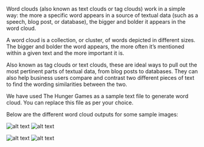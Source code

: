 Word clouds (also known as text clouds or tag clouds) work in a simple way: the more a specific word appears in a source of textual data (such as a speech, blog post, or database), the bigger and bolder it appears in the word cloud.

A word cloud is a collection, or cluster, of words depicted in different sizes. The bigger and bolder the word appears, the more often it’s mentioned within a given text and the more important it is.

Also known as tag clouds or text clouds, these are ideal ways to pull out the most pertinent parts of textual data, from blog posts to databases. They can also help business users compare and contrast two different pieces of text to find the wording similarities between the two.

We have used The Hunger Games as a sample text file to generate word cloud. You can replace this file as per your choice.

Below are the different word cloud outputs for some sample images:

![alt text](https://github.com/gargnityansh/datascience-mashup/blob/wordcloud/wordcloud/mousetache.jpg)
![alt text](https://github.com/gargnityansh/datascience-mashup/blob/wordcloud/wordcloud/moustache_out.png)

![alt text](https://github.com/gargnityansh/datascience-mashup/blob/wordcloud/wordcloud/star.jpg)
![alt text](https://github.com/gargnityansh/datascience-mashup/blob/wordcloud/wordcloud/star_out.png)
